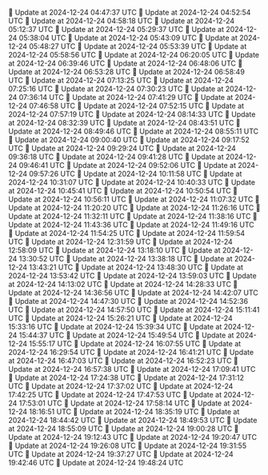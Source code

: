 🔄 Update at 2024-12-24 04:47:37 UTC
🔄 Update at 2024-12-24 04:52:54 UTC
🔄 Update at 2024-12-24 04:58:18 UTC
🔄 Update at 2024-12-24 05:12:37 UTC
🔄 Update at 2024-12-24 05:29:37 UTC
🔄 Update at 2024-12-24 05:38:04 UTC
🔄 Update at 2024-12-24 05:43:09 UTC
🔄 Update at 2024-12-24 05:48:27 UTC
🔄 Update at 2024-12-24 05:53:39 UTC
🔄 Update at 2024-12-24 05:58:56 UTC
🔄 Update at 2024-12-24 06:20:05 UTC
🔄 Update at 2024-12-24 06:39:46 UTC
🔄 Update at 2024-12-24 06:48:06 UTC
🔄 Update at 2024-12-24 06:53:28 UTC
🔄 Update at 2024-12-24 06:58:49 UTC
🔄 Update at 2024-12-24 07:13:25 UTC
🔄 Update at 2024-12-24 07:25:16 UTC
🔄 Update at 2024-12-24 07:30:23 UTC
🔄 Update at 2024-12-24 07:36:14 UTC
🔄 Update at 2024-12-24 07:41:29 UTC
🔄 Update at 2024-12-24 07:46:58 UTC
🔄 Update at 2024-12-24 07:52:15 UTC
🔄 Update at 2024-12-24 07:57:19 UTC
🔄 Update at 2024-12-24 08:14:33 UTC
🔄 Update at 2024-12-24 08:32:39 UTC
🔄 Update at 2024-12-24 08:43:51 UTC
🔄 Update at 2024-12-24 08:49:46 UTC
🔄 Update at 2024-12-24 08:55:11 UTC
🔄 Update at 2024-12-24 09:00:40 UTC
🔄 Update at 2024-12-24 09:17:52 UTC
🔄 Update at 2024-12-24 09:29:24 UTC
🔄 Update at 2024-12-24 09:36:18 UTC
🔄 Update at 2024-12-24 09:41:28 UTC
🔄 Update at 2024-12-24 09:46:41 UTC
🔄 Update at 2024-12-24 09:52:06 UTC
🔄 Update at 2024-12-24 09:57:26 UTC
🔄 Update at 2024-12-24 10:11:58 UTC
🔄 Update at 2024-12-24 10:31:07 UTC
🔄 Update at 2024-12-24 10:40:33 UTC
🔄 Update at 2024-12-24 10:45:41 UTC
🔄 Update at 2024-12-24 10:50:54 UTC
🔄 Update at 2024-12-24 10:56:11 UTC
🔄 Update at 2024-12-24 11:07:32 UTC
🔄 Update at 2024-12-24 11:20:20 UTC
🔄 Update at 2024-12-24 11:26:16 UTC
🔄 Update at 2024-12-24 11:32:11 UTC
🔄 Update at 2024-12-24 11:38:16 UTC
🔄 Update at 2024-12-24 11:43:36 UTC
🔄 Update at 2024-12-24 11:49:16 UTC
🔄 Update at 2024-12-24 11:54:25 UTC
🔄 Update at 2024-12-24 11:59:54 UTC
🔄 Update at 2024-12-24 12:31:59 UTC
🔄 Update at 2024-12-24 12:58:09 UTC
🔄 Update at 2024-12-24 13:18:10 UTC
🔄 Update at 2024-12-24 13:30:52 UTC
🔄 Update at 2024-12-24 13:38:18 UTC
🔄 Update at 2024-12-24 13:43:21 UTC
🔄 Update at 2024-12-24 13:48:30 UTC
🔄 Update at 2024-12-24 13:53:42 UTC
🔄 Update at 2024-12-24 13:59:03 UTC
🔄 Update at 2024-12-24 14:13:02 UTC
🔄 Update at 2024-12-24 14:28:33 UTC
🔄 Update at 2024-12-24 14:36:56 UTC
🔄 Update at 2024-12-24 14:42:07 UTC
🔄 Update at 2024-12-24 14:47:30 UTC
🔄 Update at 2024-12-24 14:52:36 UTC
🔄 Update at 2024-12-24 14:57:50 UTC
🔄 Update at 2024-12-24 15:11:41 UTC
🔄 Update at 2024-12-24 15:26:21 UTC
🔄 Update at 2024-12-24 15:33:16 UTC
🔄 Update at 2024-12-24 15:39:34 UTC
🔄 Update at 2024-12-24 15:44:37 UTC
🔄 Update at 2024-12-24 15:49:54 UTC
🔄 Update at 2024-12-24 15:55:17 UTC
🔄 Update at 2024-12-24 16:07:55 UTC
🔄 Update at 2024-12-24 16:29:54 UTC
🔄 Update at 2024-12-24 16:41:21 UTC
🔄 Update at 2024-12-24 16:47:03 UTC
🔄 Update at 2024-12-24 16:52:23 UTC
🔄 Update at 2024-12-24 16:57:38 UTC
🔄 Update at 2024-12-24 17:09:41 UTC
🔄 Update at 2024-12-24 17:24:38 UTC
🔄 Update at 2024-12-24 17:31:12 UTC
🔄 Update at 2024-12-24 17:37:02 UTC
🔄 Update at 2024-12-24 17:42:25 UTC
🔄 Update at 2024-12-24 17:47:53 UTC
🔄 Update at 2024-12-24 17:53:01 UTC
🔄 Update at 2024-12-24 17:58:14 UTC
🔄 Update at 2024-12-24 18:16:51 UTC
🔄 Update at 2024-12-24 18:35:19 UTC
🔄 Update at 2024-12-24 18:44:42 UTC
🔄 Update at 2024-12-24 18:49:53 UTC
🔄 Update at 2024-12-24 18:55:09 UTC
🔄 Update at 2024-12-24 19:00:28 UTC
🔄 Update at 2024-12-24 19:12:43 UTC
🔄 Update at 2024-12-24 19:20:47 UTC
🔄 Update at 2024-12-24 19:26:08 UTC
🔄 Update at 2024-12-24 19:31:55 UTC
🔄 Update at 2024-12-24 19:37:27 UTC
🔄 Update at 2024-12-24 19:42:46 UTC
🔄 Update at 2024-12-24 19:48:24 UTC
